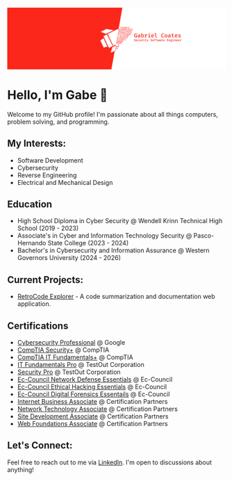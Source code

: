 ![Gabriel Coates](GabrielCoatesBanner2.png)
# Hello, I'm Gabe 👋
Welcome to my GitHub profile! I'm passionate about all things computers, problem solving, and programming.

## My Interests:
- Software Development
- Cybersecurity
- Reverse Engineering
- Electrical and Mechanical Design

## Education
- High School Diploma in Cyber Security @ Wendell Krinn Technical High School (2019 - 2023)
- Associate's in Cyber and Information Technology Security @ Pasco-Hernando State College (2023 - 2024)
- Bachelor's in Cybersecurity and Information Assurance @ Western Governors University (2024 - 2026)

## Current Projects:
- [RetroCode Explorer](https://www.gabecoatess.com/retrocode-explorer/) - A code summarization and documentation web application.

## Certifications
- [Cybersecurity Professional](https://www.coursera.org/professional-certificates/google-cybersecurity) @ Google
- [CompTIA Security+](https://www.comptia.org/certifications/security) @ CompTIA
- [CompTIA IT Fundamentals+](https://www.comptia.org/certifications/it-fundamentals) @ CompTIA
- [IT Fundamentals Pro](https://w3.testout.com/pro-certifications/it-fundamentals-pro) @ TestOut Corporation
- [Security Pro](https://w3.testout.com/pro-certifications/security-pro) @ TestOut Corporation
- [Ec-Council Network Defense Essentials](https://cert.eccouncil.org/network-defense-essentials.html) @ Ec-Council
- [Ec-Council Ethical Hacking Essentials](https://cert.eccouncil.org/ethical-hacking-essentials.html) @ Ec-Council
- [Ec-Council Digital Forensics Essentails](https://cert.eccouncil.org/digital-forensics-essentials.html) @ Ec-Council
- [Internet Business Associate](https://www.ciwcertified.com/ciw-certifications/web-foundations-series/internet-business-associate/course-description) @ Certification Partners
- [Network Technology Associate](https://www.ciwcertified.com/ciw-certifications/web-foundations-series/network-technology-associate/course-description) @ Certification Partners
- [Site Development Associate](https://www.ciwcertified.com/ciw-certifications/web-foundations-series/site-development-associate/course-description) @ Certification Partners
- [Web Foundations Associate](https://www.ciwcertified.com/ciw-certifications/web-foundations-series/web-foundations-associate/course-description) @ Certification Partners

## Let's Connect:
Feel free to reach out to me via [LinkedIn](https://www.linkedin.com/in/gabecoates/). I'm open to discussions about anything!

